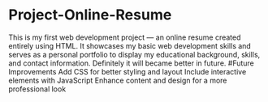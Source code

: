 # Project-Online-Resume
This is my first web development project — an online resume created entirely using HTML. It showcases my basic web development skills and serves as a personal portfolio to display my educational background, skills, and contact information. Definitely it will became better in future.
#Future Improvements
Add CSS for better styling and layout
Include interactive elements with JavaScript
Enhance content and design for a more professional look
